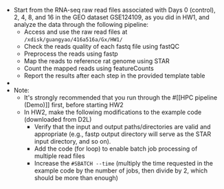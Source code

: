 - Start from the RNA-seq raw read files associated with Days 0 (control), 2, 4, 8, and 16 in the GEO dataset GSE124109, as you did in HW1, and analyze the data through the following pipeline:
	- Access and use the raw read files at `/xdisk/guangyao/416a516a/Gx/HW1/`
	- Check the reads quality of each fastq file using fastQC
	- Preprocess the reads using fastp
	- Map the reads to reference rat genome using STAR
	- Count the mapped reads using featureCounts
	- Report the results after each step in the provided template table
-
- Note:
	- It's strongly recommended that you run through the #[[HPC pipeline (Demo)]] first, before starting HW2
	- In HW2, make the following modifications to the example code (downloaded from D2L)
		- Verify that the input and output paths/directories are valid and appropriate (e.g., fastp output directory will serve as the STAR input directory, and so on).
		- Add the code (for loop) to enable batch job processing of multiple read files
		- Increase the `#SBATCH --time` (multiply the time requested in the example code by the number of jobs, then divide by 2, which should be more than enough)